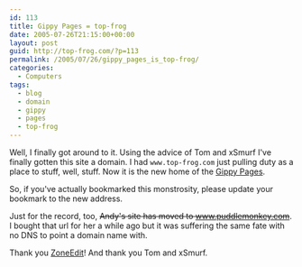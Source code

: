 ```yaml
---
id: 113
title: Gippy Pages = top-frog
date: 2005-07-26T21:15:00+00:00
layout: post
guid: http://top-frog.com/?p=113
permalink: /2005/07/26/gippy_pages_is_top-frog/
categories:
  - Computers
tags:
  - blog
  - domain
  - gippy
  - pages
  - top-frog
---
```

Well, I finally got around to it. Using the advice of Tom and xSmurf I've finally gotten this site a domain. I had `www.top-frog.com` just pulling duty as a place to stuff, well, stuff. Now it is the new home of the [Gippy Pages]().

So, if you've actually bookmarked this monstrosity, please update your bookmark to the new address.

Just for the record, too, ~~Andy's site has moved to www.puddlemonkey.com~~. I bought that url for her a while ago but it was suffering the same fate with no DNS to point a domain name with.

Thank you [ZoneEdit](http://www.zoneedit.com)! And thank you Tom and xSmurf.